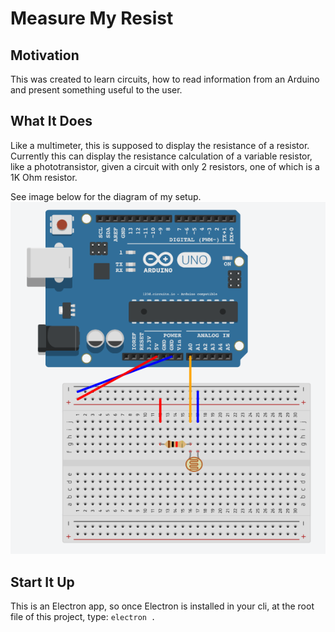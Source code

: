 # Measure My Resist

## Motivation
This was created to learn circuits, how to read information from an Arduino and present something useful to the user.

## What It Does
Like a multimeter, this is supposed to display the resistance of a resistor. Currently this can display the resistance calculation of a variable resistor, like a phototransistor, given a circuit with only 2 resistors, one of which is a 1K Ohm resistor. 

See image below for the diagram of my setup.
![Figure 1-1](images/arduino_setup.png?raw=true)

## Start It Up
This is an Electron app, so once Electron is installed in your cli, at the root file of this project, type: 
`electron .`
